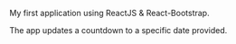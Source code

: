 My first application using ReactJS & React-Bootstrap.

The app updates a countdown to a specific date provided. 
